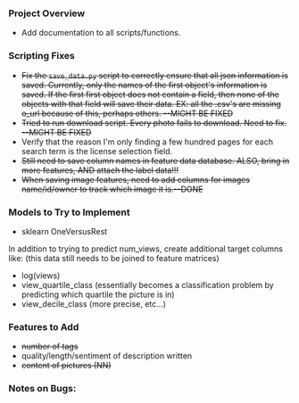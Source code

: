 ### Project Overview
* Add documentation to all scripts/functions.


### Scripting Fixes
* ~~Fix the `save_data.py` script to correctly ensure that all json information is saved. Currently, only the names of the first object's information is saved. If the first first object does not contain a field, then none of the objects with that field will save their data. EX: all the .csv's are missing o_url because of this, perhaps others. --MIGHT BE FIXED~~
* ~~Tried to run download script. Every photo fails to download. Need to fix. --MIGHT BE FIXED~~
* Verify that the reason I'm only finding a few hundred pages for each search term is the license selection field.
* ~~Still need to save column names in feature data database. ALSO, bring in more features, AND attach the label data!!!~~
* ~~When saving image features, need to add columns for images name/id/owner to track which image it is.--DONE~~


### Models to Try to Implement
* sklearn OneVersusRest

In addition to trying to predict num_views, create additional target columns like: (this data still needs to be joined to feature matrices)
* log(views)
* view_quartile_class (essentially becomes a classification problem by predicting which quartile the picture is in)
* view_decile_class (more precise, etc...)


### Features to Add
* ~~number of tags~~
* quality/length/sentiment of description written
* ~~content of pictures (NN)~~

### Notes on Bugs:
